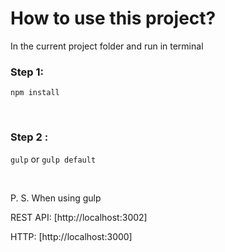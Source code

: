 # How to use this project?
In the current project folder and run in terminal


### Step 1:
`npm install`

<br />

### Step 2 :
`gulp` or `gulp default`

<br />

P. S. When using gulp

REST API: [http://localhost:3002]

HTTP: [http://localhost:3000]
